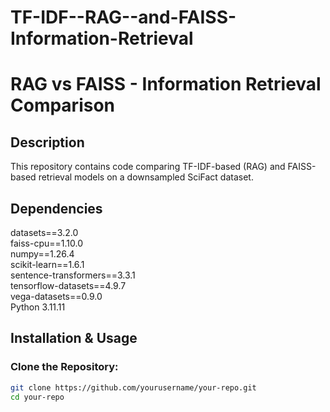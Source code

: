 # TF-IDF--RAG--and-FAISS-Information-Retrieval

# RAG vs FAISS - Information Retrieval Comparison

## Description
This repository contains code comparing TF-IDF-based (RAG) and FAISS-based retrieval models on a downsampled SciFact dataset.

## Dependencies

datasets==3.2.0  
faiss-cpu==1.10.0  
numpy==1.26.4  
scikit-learn==1.6.1  
sentence-transformers==3.3.1  
tensorflow-datasets==4.9.7  
vega-datasets==0.9.0  
Python 3.11.11  

## Installation & Usage

### Clone the Repository:
```bash
git clone https://github.com/yourusername/your-repo.git
cd your-repo
